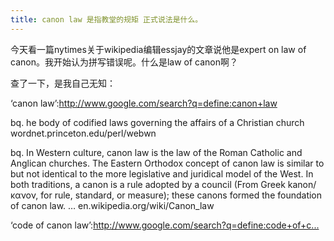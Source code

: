 ```yaml
---
title: canon law 是指教堂的规矩 正式说法是什么。
---
```


<p>今天看一篇nytimes关于wikipedia编辑essjay的文章说他是expert on law of canon。我开始认为拼写错误呢。什么是law of canon啊？</p>

<p>查了一下，是我自己无知：</p>

<p>&#8216;canon law&#8217;:<a href="http://www.google.com/search?q=define:canon+law">http://www.google.com/search?q=define:canon+law</a></p>

<p>bq. he body of codified laws governing the affairs of a Christian church
wordnet.princeton.edu/perl/webwn</p>

<p>bq. In Western culture, canon law is the law of the Roman Catholic and Anglican churches. The Eastern Orthodox concept of canon law is similar to but not identical to the more legislative and juridical model of the West. In both traditions, a canon is a rule adopted by a council (From Greek kanon/κανον, for rule, standard, or measure); these canons formed the foundation of canon law. &#8230;
en.wikipedia.org/wiki/Canon_law</p>

<p>&#8216;code of canon law&#8217;:<a href="http://www.google.com/search?q=define:code+of+canon+law">http://www.google.com/search?q=define:code+of+c...</a></p>
